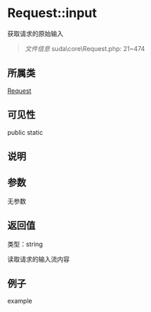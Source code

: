 # Request::input

获取请求的原始输入

> *文件信息* suda\core\Request.php: 21~474

## 所属类 

[Request](../Request.md)

## 可见性

 public static

## 说明




## 参数


无参数


## 返回值

类型：string

 读取请求的输入流内容



## 例子

example